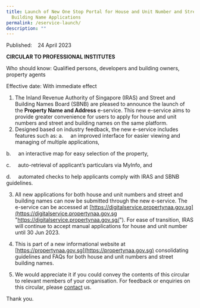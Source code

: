 ```yaml
---
title: Launch of New One Stop Portal for House and Unit Number and Street and
  Building Name Applications
permalink: /eservice-launch/
description: ""
---
```

Published:    24 April 2023

**CIRCULAR TO PROFESSIONAL INSTITUTES**

Who should know:
Qualified persons, developers and building owners, property agents

Effective date:
With immediate effect

1. The Inland Revenue Authority of Singapore (IRAS) and Street and Building Names Board (SBNB) are pleased to announce the launch of the **Property Name and Address**  e-service. This new e-service aims to provide greater convenience for users to apply for house and unit numbers and street and building names on the same platform.
2. Designed based on industry feedback, the new e-service includes features such as:
a.     an improved interface for easier viewing and managing of multiple applications,

b.     an interactive map for easy selection of the property,

c.     auto-retrieval of applicant’s particulars via MyInfo, and

d.     automated checks to help applicants comply with IRAS and SBNB guidelines.

3. All new applications for both house and unit numbers and street and building names can now be submitted through the new e-service. The e-service can be accessed at [https://digitalservice.propertynaa.gov.sg](https://digitalservice.propertynaa.gov.sg "https://digitalservice.propertynaa.gov.sg/"). For ease of transition, IRAS will continue to accept manual applications for house and unit number until 30 Jun 2023.

4. This is part of a new informational website at [https://propertynaa.gov.sg](https://propertynaa.gov.sg) consolidating guidelines and FAQs for both house and unit numbers and street building names.

5. We would appreciate it if you could convey the contents of this circular to relevant members of your organisation. For feedback or enquiries on this circular, please [contact](https://digitalservice.propertynaa.gov.sg/contact/) us.

Thank you.